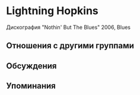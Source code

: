 # Lightning Hopkins

Дискография
"Nothin' But The Blues" 2006, Blues

## Отношения с другими группами


## Обсуждения


## Упоминания

